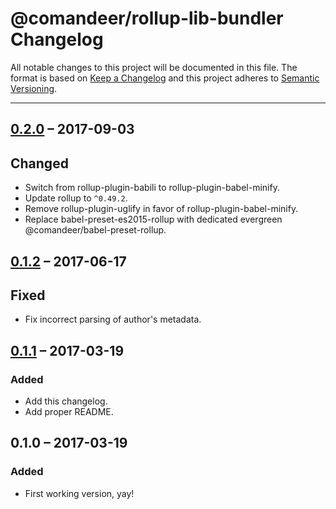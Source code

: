 # @comandeer/rollup-lib-bundler Changelog

All notable changes to this project will be documented in this file.
The format is based on [Keep a Changelog](http://keepachangelog.com/)
and this project adheres to [Semantic Versioning](http://semver.org/).

---

## [0.2.0] – 2017-09-03
## Changed
* Switch from rollup-plugin-babili to rollup-plugin-babel-minify.
* Update rollup to `^0.49.2`.
* Remove rollup-plugin-uglify in favor of rollup-plugin-babel-minify.
* Replace babel-preset-es2015-rollup with dedicated evergreen @comandeer/babel-preset-rollup.

## [0.1.2] – 2017-06-17
## Fixed
* Fix incorrect parsing of author's metadata.

## [0.1.1] – 2017-03-19
### Added
* Add this changelog.
* Add proper README.

## 0.1.0 – 2017-03-19
### Added
* First working version, yay!

[0.2.0]: https://github.com/Comandeer/rollup-lib-bundler/compare/v0.1.1...v0.2.0
[0.1.2]: https://github.com/Comandeer/rollup-lib-bundler/compare/v0.1.1...v0.1.2
[0.1.1]: https://github.com/Comandeer/rollup-lib-bundler/compare/v0.1.0...v0.1.1
